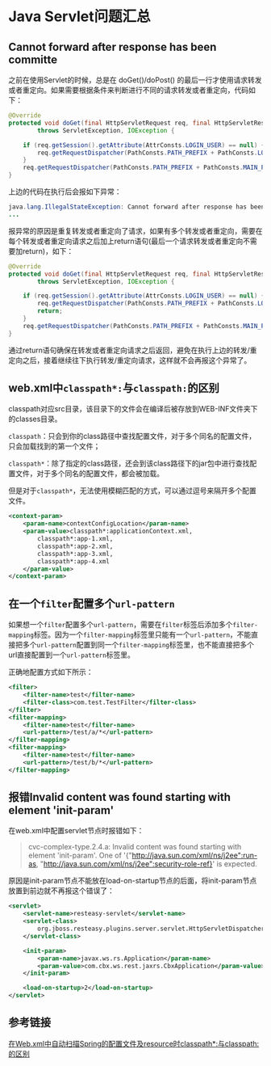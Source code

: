 # Java Servlet问题汇总

## Cannot forward after response has been committe

之前在使用Servlet的时候，总是在 doGet()/doPost() 的最后一行才使用请求转发或者重定向。如果需要根据条件来判断进行不同的请求转发或者重定向，代码如下：

```java
@Override
protected void doGet(final HttpServletRequest req, final HttpServletResponse resp)
        throws ServletException, IOException {

    if (req.getSession().getAttribute(AttrConsts.LOGIN_USER) == null) {
        req.getRequestDispatcher(PathConsts.PATH_PREFIX + PathConsts.LOGIN_PAGE).forward(req, resp);
    }
    req.getRequestDispatcher(PathConsts.PATH_PREFIX + PathConsts.MAIN_PAGE).forward(req, resp);
}
```
<!--more-->
上边的代码在执行后会报如下异常：

```java
java.lang.IllegalStateException: Cannot forward after response has been committe
...
```

报异常的原因是重复转发或者重定向了请求，如果有多个转发或者重定向，需要在每个转发或者重定向请求之后加上return语句(最后一个请求转发或者重定向不需要加return)，如下：

```java
@Override
protected void doGet(final HttpServletRequest req, final HttpServletResponse resp)
        throws ServletException, IOException {

    if (req.getSession().getAttribute(AttrConsts.LOGIN_USER) == null) {
        req.getRequestDispatcher(PathConsts.PATH_PREFIX + PathConsts.LOGIN_PAGE).forward(req, resp);
        return;
    }
    req.getRequestDispatcher(PathConsts.PATH_PREFIX + PathConsts.MAIN_PAGE).forward(req, resp);
}
```

通过return语句确保在转发或者重定向请求之后返回，避免在执行上边的转发/重定向之后，接着继续往下执行转发/重定向请求，这样就不会再报这个异常了。

## web.xml中`classpath*:`与`classpath:`的区别

classpath对应src目录，该目录下的文件会在编译后被存放到WEB-INF文件夹下的classes目录。

`classpath`：只会到你的class路径中查找配置文件，对于多个同名的配置文件，只会加载找到的第一个文件；

`classpath*`：除了指定的class路径，还会到该class路径下的jar包中进行查找配置文件，对于多个同名的配置文件，都会被加载。

但是对于`classpath*`，无法使用模糊匹配的方式，可以通过逗号来隔开多个配置文件。

```xml
<context-param>  
    <param-name>contextConfigLocation</param-name>  
    <param-value>classpath*:applicationContext.xml,  
        classpath*:app-1.xml,  
        classpath*:app-2.xml,  
        classpath*:app-3.xml,  
        classpath*:app-4.xml  
    </param-value>  
</context-param> 
```

## 在一个`filter`配置多个`url-pattern`

如果想一个`filter`配置多个`url-pattern`，需要在`filter`标签后添加多个`filter-mapping`标签。因为一个`filter-mapping`标签里只能有一个`url-pattern`，不能直接把多个`url-pattern`配置到同一个`filter-mapping`标签里，也不能直接把多个url直接配置到一个`url-pattern`标签里。

正确地配置方式如下所示：

```xml
<filter> 
    <filter-name>test</filter-name> 
    <filter-class>com.test.TestFilter</filter-class> 
</filter>
<filter-mapping>
    <filter-name>test</filter-name> 
    <url-pattern>/test/a/*</url-pattern> 
</filter-mapping>
<filter-mapping> 
    <filter-name>test</filter-name> 
    <url-pattern>/test/b/*</url-pattern> 
</filter-mapping>
```

## 报错Invalid content was found starting with element 'init-param'

在web.xml中配置servlet节点时报错如下：

>cvc-complex-type.2.4.a: Invalid content was found starting with element 'init-param'. One of '{"http://java.sun.com/xml/ns/j2ee":run-as, "http://java.sun.com/xml/ns/j2ee":security-role-ref}' is expected.

原因是init-param节点不能放在load-on-startup节点的后面，将init-param节点放置到前边就不再报这个错误了：

```xml
<servlet>
    <servlet-name>resteasy-servlet</servlet-name>
    <servlet-class>
        org.jboss.resteasy.plugins.server.servlet.HttpServletDispatcher
    </servlet-class>

    <init-param>
        <param-name>javax.ws.rs.Application</param-name>
        <param-value>com.cbx.ws.rest.jaxrs.CbxApplication</param-value>
    </init-param>

    <load-on-startup>2</load-on-startup>
</servlet>
```

## 参考链接

[在Web.xml中自动扫描Spring的配置文件及resource时classpath*:与classpath:的区别](https://blog.csdn.net/wxwzy738/article/details/16983935)